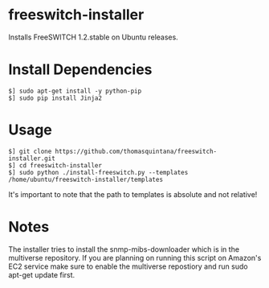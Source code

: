 freeswitch-installer
====================

Installs FreeSWITCH 1.2.stable on Ubuntu releases.

Install Dependencies
====================
```
$] sudo apt-get install -y python-pip
$] sudo pip install Jinja2
```

Usage
=====

```
$] git clone https://github.com/thomasquintana/freeswitch-installer.git
$] cd freeswitch-installer
$] sudo python ./install-freeswitch.py --templates /home/ubuntu/freeswitch-installer/templates
```
It's important to note that the path to templates is absolute and not relative!

Notes
=====

The installer tries to install the snmp-mibs-downloader which is in the multiverse repository. If you are planning on running this script on Amazon's EC2 service make sure to enable the multiverse repostiory and run sudo apt-get update first.
